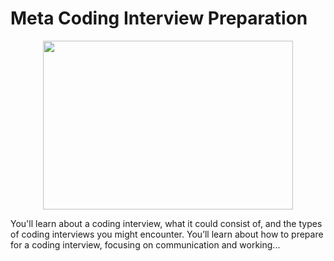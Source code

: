 
<p align="center">
    <h1> Meta Coding Interview Preparation </h1>
</p>

<p align="center">
    <img src="https://github.com/icanerdogan/Meta-Coding-Interview-Preparation/assets/52867508/e8cef48c-853e-4bfa-a107-4c74d32364dc" 
       width="400" 
       height="270" />
</p>

<p>You'll learn about a coding interview, what it could consist of, and the types of coding interviews you might encounter. You’ll learn about how to prepare for a coding interview, focusing on communication and working...</p>
